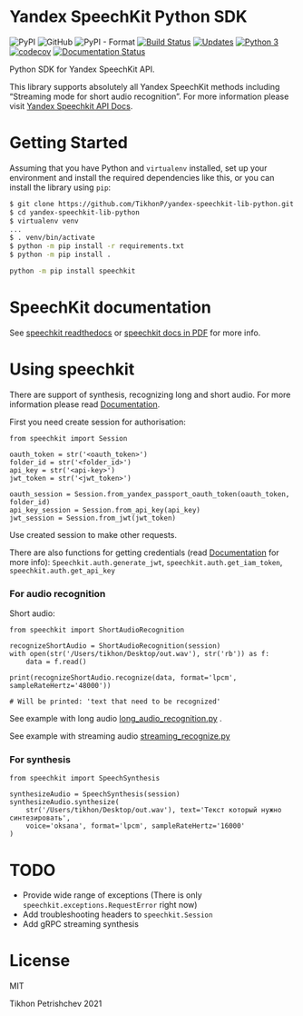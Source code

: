 # Yandex SpeechKit Python SDK

![PyPI](https://img.shields.io/pypi/v/speechkit) ![GitHub](https://img.shields.io/github/license/tikhonp/yandex-speechkit-lib-python) ![PyPI - Format](https://img.shields.io/pypi/format/wheel) [![Build Status](https://travis-ci.com/TikhonP/yandex-speechkit-lib-python.svg?branch=master)](https://travis-ci.com/TikhonP/yandex-speechkit-lib-python) [![Updates](https://pyup.io/repos/github/TikhonP/yandex-speechkit-lib-python/shield.svg)](https://pyup.io/repos/github/TikhonP/yandex-speechkit-lib-python/) [![Python 3](https://pyup.io/repos/github/TikhonP/yandex-speechkit-lib-python/python-3-shield.svg)](https://pyup.io/repos/github/TikhonP/yandex-speechkit-lib-python/) [![codecov](https://codecov.io/gh/tikhonp/yandex-speechkit-lib-python/branch/master/graph/badge.svg?token=NRNV9E36I4)](https://codecov.io/gh/tikhonp/yandex-speechkit-lib-python) [![Documentation Status](https://readthedocs.org/projects/yandex-speechkit-lib-python/badge/?version=latest)](https://yandex-speechkit-lib-python.readthedocs.io/en/latest/?badge=latest)

Python SDK for Yandex SpeechKit API.

This library supports absolutely all Yandex SpeechKit methods including “Streaming mode for short audio recognition”. For more information please visit [Yandex Speechkit API Docs](https://cloud.yandex.com/en/docs/speechkit/).

# Getting Started

Assuming that you have Python and `virtualenv` installed, set up your environment and install the required dependencies
like this, or you can install the library using `pip`:

```bash
$ git clone https://github.com/TikhonP/yandex-speechkit-lib-python.git
$ cd yandex-speechkit-lib-python
$ virtualenv venv
...
$ . venv/bin/activate
$ python -m pip install -r requirements.txt
$ python -m pip install .
```

```bash
python -m pip install speechkit
```

# SpeechKit documentation

See [speechkit readthedocs](https://yandex-speechkit-lib-python.readthedocs.io/en/latest/index.html) or [speechkit docs in PDF](https://yandex-speechkit-lib-python.readthedocs.io/_/downloads/en/latest/pdf/) for more info.

# Using speechkit

There are support of synthesis, recognizing long and short audio. For more information please read [Documentation](https://yandex-speechkit-lib-python.readthedocs.io/en/latest/index.html).

First you need create session for authorisation:

```python3
from speechkit import Session

oauth_token = str('<oauth_token>')
folder_id = str('<folder_id>')
api_key = str('<api-key>')
jwt_token = str('<jwt_token>')

oauth_session = Session.from_yandex_passport_oauth_token(oauth_token, folder_id)
api_key_session = Session.from_api_key(api_key)
jwt_session = Session.from_jwt(jwt_token)
```

Use created session to make other requests.

There are also functions for getting credentials (read [Documentation](https://yandex-speechkit-lib-python.readthedocs.io/en/latest/index.html) for more info):
`Speechkit.auth.generate_jwt`,  `speechkit.auth.get_iam_token`, `speechkit.auth.get_api_key`

### For audio recognition

Short audio:

```python3
from speechkit import ShortAudioRecognition

recognizeShortAudio = ShortAudioRecognition(session)
with open(str('/Users/tikhon/Desktop/out.wav'), str('rb')) as f:
    data = f.read()

print(recognizeShortAudio.recognize(data, format='lpcm', sampleRateHertz='48000'))

# Will be printed: 'text that need to be recognized'
```

See example with long
audio [long_audio_recognition.py](https://github.com/TikhonP/yandex-speechkit-lib-python/blob/master/examples/long_audio_recognition.py)
.

See example with streaming
audio [streaming_recognize.py](https://github.com/TikhonP/yandex-speechkit-lib-python/blob/master/examples/streaming_recognize.py)

### For synthesis

```python3
from speechkit import SpeechSynthesis

synthesizeAudio = SpeechSynthesis(session)
synthesizeAudio.synthesize(
    str('/Users/tikhon/Desktop/out.wav'), text='Текст который нужно синтезировать',
    voice='oksana', format='lpcm', sampleRateHertz='16000'
)
```

# TODO

- Provide wide range of exceptions (There is only `speechkit.exceptions.RequestError` right now)
- Add troubleshooting headers to `speechkit.Session`
- Add gRPC streaming synthesis

# License

MIT

Tikhon Petrishchev 2021
